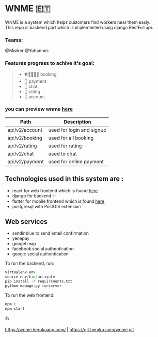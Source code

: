 # WNME :ethiopia:

WNME is a system which helps customers find workers near them easly. This repo is backend part which is implemented using django RestFull api.
### Teams:
@Misiker
@Yohannes
### Features progress to achive it's goal:
> * :soccer::goal_net::heavy_minus_sign::running_man: booking
> * [] payment
> * [] chat
> * [] rating
> * [] account
### you can preview wnme <a href="wnme.herokuapp.com">here</a>

Path                  | Description
----------------------|--------------------------------
api/v2/account        | used for login and signup
api/v2/booking        | used for all booking
api/v2/rating         | used for rating
api/v2/chat           | used to chat
api/v2/payment        | used for online payment

## Technologies used in this system are :
* react for web frontend which is found <a href="https://github.com/mskrdgafie/wnme_front_end">here</a>
* django for backend :sparkles:
* flutter for mobile frontend which is found <a href="">here</a>
* postgresql with PostGIS extension
## Web services
* sendinblue to send email confirmation
* yenepay
* googel map
* facebook social authentication
* google social authentication

To run the backend, run:
``` python
virtualenv env
source env/bin/activate
pip install -r requirements.txt
python manage.py runserver
```
   

To run the web frontend:
``` javascript 
npm i
npm start
```

:+1:


https://wnme.herokuapp.com/ | https://git.heroku.com/wnme.git